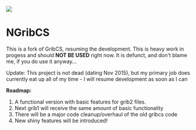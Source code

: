 <img src="http://soho737.github.io/NGribCS/logo.png" />

# NGribCS
This is a fork of GribCS, resuming the development. This is heavy work in progess and should <b>NOT BE USED</b> right now.
It is defunct, and don't blame me, if you do use it anyway...

Update: This project is not dead (dating Nov 2015), but my primary job does currently eat up all of my time -  I will resume development as soon as I can

<b>Roadmap:</b><br />
1. A functional version with basic features for grib2 files.<br />
2. Next grib1 will receive the same amount of basic functionality<br />
3. There will be a major code cleanup/overhaul of the old gribcs code<br />
4. New shiny features will be introduced! <br />
 

